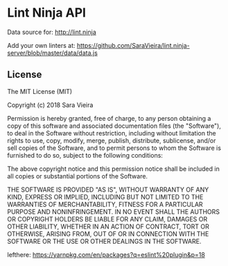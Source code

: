 # Lint Ninja API

Data source for: http://lint.ninja

Add your own linters at: https://github.com/SaraVieira/lint.ninja-server/blob/master/data/data.js


## License
The MIT License (MIT)

Copyright (c) 2018 Sara Vieira

Permission is hereby granted, free of charge, to any person obtaining a copy
of this software and associated documentation files (the "Software"), to deal
in the Software without restriction, including without limitation the rights
to use, copy, modify, merge, publish, distribute, sublicense, and/or sell
copies of the Software, and to permit persons to whom the Software is
furnished to do so, subject to the following conditions:

The above copyright notice and this permission notice shall be included in all
copies or substantial portions of the Software.

THE SOFTWARE IS PROVIDED "AS IS", WITHOUT WARRANTY OF ANY KIND, EXPRESS OR
IMPLIED, INCLUDING BUT NOT LIMITED TO THE WARRANTIES OF MERCHANTABILITY,
FITNESS FOR A PARTICULAR PURPOSE AND NONINFRINGEMENT. IN NO EVENT SHALL THE
AUTHORS OR COPYRIGHT HOLDERS BE LIABLE FOR ANY CLAIM, DAMAGES OR OTHER
LIABILITY, WHETHER IN AN ACTION OF CONTRACT, TORT OR OTHERWISE, ARISING FROM,
OUT OF OR IN CONNECTION WITH THE SOFTWARE OR THE USE OR OTHER DEALINGS IN THE
SOFTWARE.





lefthere: https://yarnpkg.com/en/packages?q=eslint%20plugin&p=18
